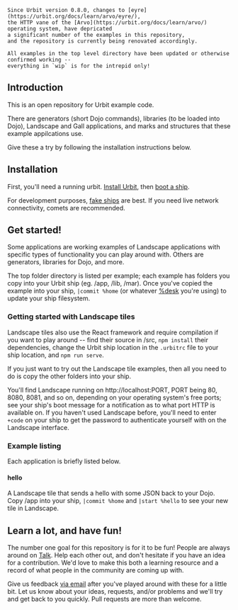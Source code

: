 ```
Since Urbit version 0.8.0, changes to [eyre](https://urbit.org/docs/learn/arvo/eyre/), 
the HTTP vane of the [Arvo](https://urbit.org/docs/learn/arvo/) operating system, have depricated
a significant number of the examples in this repository, 
and the repository is currently being renovated accordingly.

All examples in the top level directory have been updated or otherwise confirmed working --
everything in `wip` is for the intrepid only!
```

## Introduction

This is an open repository for Urbit example code.

There are generators (short Dojo commands), libraries (to be loaded into
Dojo), Landscape and Gall applications, and marks and structures that 
these example appilcations use.

Give these a try by following the installation instructions below.

## Installation

First, you'll need a running urbit. [Install
Urbit](https://urbit.org/docs/getting-started/installing-urbit/), then
[boot a ship](https://urbit.org/docs/getting-started/booting-a-ship/).

For development purposes, [fake ships](https://urbit.org/docs/using/creating-a-development-ship/)
are best. If you need live network connectivity, comets are recommended.

## Get started!

Some applications are working examples of Landscape applications with specific
types of functionality you can play around with. 
Others are generators, libraries for Dojo, and more.

The top folder directory is listed per example; each example has folders you
copy into your Urbit ship (eg. /app, /lib, /mar). Once you've copied the
example into your ship, 
`|commit %home` (or whatever [%desk](https://urbit.org/docs/using/filesystem/#quickstart) you're using)
to update your ship filesystem.

### Getting started with Landscape tiles

Landscape tiles also use the React framework and require compilation if you want
to play around -- find their source in /src, `npm install` their dependencies, 
change the Urbit ship location in the `.urbitrc` file to your ship location, 
and `npm run serve`.

If you just want to try out the Landscape tile examples, then all you need
to do is copy the other folders into your ship.

You'll find Landscape running on http://localhost:PORT, PORT being 80, 8080, 8081, 
and so on, depending on your operating system's free ports; see your ship's boot message
for a notification as to what port HTTP is available on. If you haven't used
Landscape before, you'll need to enter `+code` on your ship to get the password
to authenticate yourself with on the Landscape interface.

### Example listing

Each application is briefly listed below.

#### hello

A Landscape tile that sends a hello with some JSON back to your Dojo. 
Copy /app into your ship, `|commit %home` and `|start %hello` to see your new tile in
Landscape.

## Learn a lot, and have fun!

The number one goal for this repository is for it to be fun! People are always
around on [Talk](https://urbit.org/docs/using/messaging/). Help each other out, and don't hesitate if
you have an idea for a contribution. We'd love to make this both a learning
resource and a record of what people in the community are coming up with.

Give us feedback [via email](mailto:support@urbit.org) after
you've played around with these for a little bit. Let us know about your ideas,
requests, and/or problems and we'll try and get back to you quickly. Pull
requests are more than welcome.